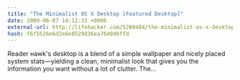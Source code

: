 ```yaml
---
title: "The Minimalist OS X Desktop [Featured Desktop]"
date: 2009-06-07 14:12:31 +0000
external-url: http://lifehacker.com/5280484/the-minimalist-os-x-desktop
hash: f6f5526e6d2e6e8529d36ea7649d6ffd
---
```


Reader нawk's desktop is a blend of a simple wallpaper and nicely placed system stats—yielding a clean, minimalist look that gives you the information you want without a lot of clutter. 
The...
